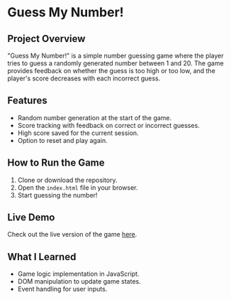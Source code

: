 # Guess My Number!

## Project Overview

"Guess My Number!" is a simple number guessing game where the player tries to guess a randomly generated number between 1 and 20. The game provides feedback on whether the guess is too high or too low, and the player's score decreases with each incorrect guess.

## Features

- Random number generation at the start of the game.
- Score tracking with feedback on correct or incorrect guesses.
- High score saved for the current session.
- Option to reset and play again.

## How to Run the Game

1. Clone or download the repository.
2. Open the `index.html` file in your browser.
3. Start guessing the number!

## Live Demo

Check out the live version of the game [here](https://66d53ecb51e7a4960cd09f1c--animated-cheesecake-da5f70.netlify.app/).

## What I Learned

- Game logic implementation in JavaScript.
- DOM manipulation to update game states.
- Event handling for user inputs.
